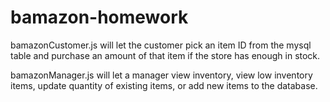 # bamazon-homework

bamazonCustomer.js will let the customer pick an item ID from the mysql table and purchase an amount of that item if the store has enough in stock.

bamazonManager.js will let a manager view inventory, view low inventory items, update quantity of existing items, or add new items to the database.